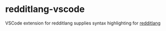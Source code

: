 # redditlang-vscode

VSCode extension for redditlang supplies syntax highlighting for [redditlang](https://github.com/elijah629/redditlang)

